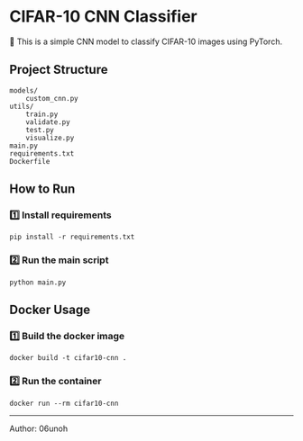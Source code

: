 # CIFAR-10 CNN Classifier

📌 This is a simple CNN model to classify CIFAR-10 images using PyTorch.

## Project Structure

```
models/
    custom_cnn.py
utils/
    train.py
    validate.py
    test.py
    visualize.py
main.py
requirements.txt
Dockerfile
```

## How to Run

### 1️⃣ Install requirements

```
pip install -r requirements.txt
```

### 2️⃣ Run the main script

```
python main.py
```

## Docker Usage

### 1️⃣ Build the docker image

```
docker build -t cifar10-cnn .
```

### 2️⃣ Run the container

```
docker run --rm cifar10-cnn
```

---

Author: 06unoh
